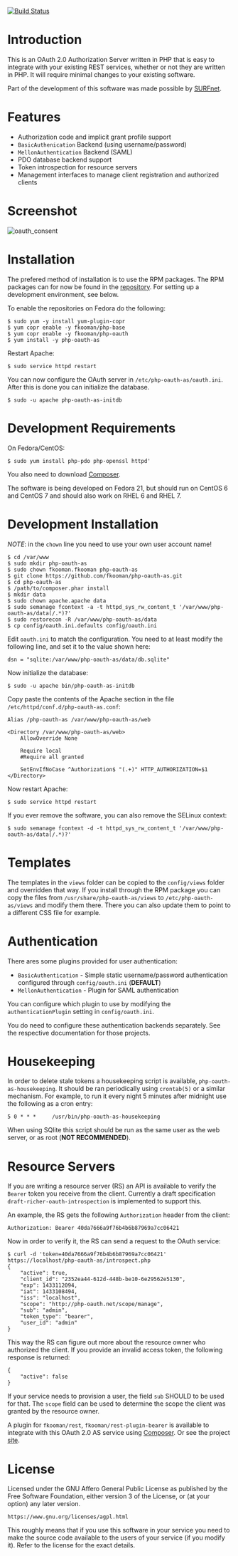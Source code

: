 [![Build Status](https://travis-ci.org/fkooman/php-oauth-as.png?branch=master)](https://travis-ci.org/fkooman/php-oauth-as)

# Introduction
This is an OAuth 2.0 Authorization Server written in PHP that is easy to 
integrate with your existing REST services, whether or not they are written in
PHP. It will require minimal changes to your existing software.

Part of the development of this software was made possible by 
[SURFnet](https://www.surfnet.nl).

# Features
* Authorization code and implicit grant profile support
* `BasicAuthenication` Backend (using username/password)
* `MellonAuthentication` Backend (SAML)
* PDO database backend support
* Token introspection for resource servers
* Management interfaces to manage client registration and authorized clients

# Screenshot
![oauth_consent](https://github.com/fkooman/php-oauth-as/raw/master/docs/oauth_consent.png)

# Installation
The prefered method of installation is to use the RPM packages. The RPM 
packages can for now be found in the 
[repository](https://copr.fedoraproject.org/coprs/fkooman/php-oauth/). For 
setting up a development environment, see below.

To enable the repositories on Fedora do the following:

    $ sudo yum -y install yum-plugin-copr
    $ yum copr enable -y fkooman/php-base
    $ yum copr enable -y fkooman/php-oauth
    $ yum install -y php-oauth-as

Restart Apache:

    $ sudo service httpd restart

You can now configure the OAuth server in `/etc/php-oauth-as/oauth.ini`. After 
this is done you can initialize the database.

    $ sudo -u apache php-oauth-as-initdb

# Development Requirements
On Fedora/CentOS:

    $ sudo yum install php-pdo php-openssl httpd'

You also need to download [Composer](https://getcomposer.org/).

The software is being developed on Fedora 21, but should run on CentOS 6 and 
CentOS 7 and should also work on RHEL 6 and RHEL 7.

# Development Installation
*NOTE*: in the `chown` line you need to use your own user account name!

    $ cd /var/www
    $ sudo mkdir php-oauth-as
    $ sudo chown fkooman.fkooman php-oauth-as
    $ git clone https://github.com/fkooman/php-oauth-as.git
    $ cd php-oauth-as
    $ /path/to/composer.phar install
    $ mkdir data
    $ sudo chown apache.apache data
    $ sudo semanage fcontext -a -t httpd_sys_rw_content_t '/var/www/php-oauth-as/data(/.*)?'
    $ sudo restorecon -R /var/www/php-oauth-as/data
    $ cp config/oauth.ini.defaults config/oauth.ini

Edit `oauth.ini` to match the configuration. You need to at least modify the
following line, and set it to the value shown here:

    dsn = "sqlite:/var/www/php-oauth-as/data/db.sqlite"

Now initialize the database:

    $ sudo -u apache bin/php-oauth-as-initdb 

Copy paste the contents of the Apache section in the file
`/etc/httpd/conf.d/php-oauth-as.conf`:

    Alias /php-oauth-as /var/www/php-oauth-as/web

    <Directory /var/www/php-oauth-as/web>
        AllowOverride None

        Require local
        #Require all granted

        SetEnvIfNoCase ^Authorization$ "(.+)" HTTP_AUTHORIZATION=$1
    </Directory>

Now restart Apache:

    $ sudo service httpd restart

If you ever remove the software, you can also remove the SELinux context:

    $ sudo semanage fcontext -d -t httpd_sys_rw_content_t '/var/www/php-oauth-as/data(/.*)?'

# Templates
The templates in the `views` folder can be copied to the `config/views` folder
and overridden that way. If you install through the RPM package you can copy
the files from `/usr/share/php-oauth-as/views` to `/etc/php-oauth-as/views` and
modify them there. There you can also update them to point to a different CSS
file for example.

# Authentication
There ares some plugins provided for user authentication:

* `BasicAuthentication` - Simple static username/password authentication 
  configured through `config/oauth.ini` (**DEFAULT**)
* `MellonAuthentication` - Plugin for SAML authentication

You can configure which plugin to use by modifying the 
`authenticationPlugin` setting in `config/oauth.ini`.

You do need to configure these authentication backends separately. See the 
respective documentation for those projects.

# Housekeeping
In order to delete stale tokens a housekeeping script is available, 
`php-oauth-as-housekeeping`. It should be ran periodically using `crontab(5)` 
or a similar mechanism. For example, to run it every night 5 minutes after 
midnight use the following as a cron entry:

    5 0 * * *     /usr/bin/php-oauth-as-housekeeping

When using SQlite this script should be run as the same user as the web server,
or as root (**NOT RECOMMENDED**).

# Resource Servers
If you are writing a resource server (RS) an API is available to verify the 
`Bearer` token you receive from the client. Currently a draft specification
`draft-richer-oauth-introspection` is implemented to support this.

An example, the RS gets the following `Authorization` header from the client:

    Authorization: Bearer 40da7666a9f76b4b6b87969a7cc06421

Now in order to verify it, the RS can send a request to the OAuth service:

    $ curl -d 'token=40da7666a9f76b4b6b87969a7cc06421' https://localhost/php-oauth-as/introspect.php
    {
        "active": true,
        "client_id": "2352ea44-612d-448b-be10-6e29562e5130",
        "exp": 1433112094,
        "iat": 1433108494,
        "iss": "localhost",
        "scope": "http://php-oauth.net/scope/manage",
        "sub": "admin",
        "token_type": "bearer",
        "user_id": "admin"
    }
    
This way the RS can figure out more about the resource owner who authorized 
the client. If you provide an invalid access token, the following response is 
returned:

    {
        "active": false
    }

If your service needs to provision a user, the field `sub` SHOULD to be used 
for that. The `scope` field can be used to determine the scope the client was 
granted by the resource owner.

A plugin for `fkooman/rest`, `fkooman/rest-plugin-bearer` is available to 
integrate with this OAuth 2.0 AS service using 
[Composer](https://getcomposer.org). Or see the project 
[site](https://github.com/fkooman/php-lib-rest-plugin-bearer).

# License
Licensed under the GNU Affero General Public License as published by the Free 
Software Foundation, either version 3 of the License, or (at your option) any 
later version.

    https://www.gnu.org/licenses/agpl.html

This roughly means that if you use this software in your service you need to 
make the source code available to the users of your service (if you modify
it). Refer to the license for the exact details.
